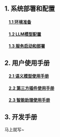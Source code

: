 ## 1. 系统部署和配置
#### &ensp;&ensp;[1.1 环境准备](https://github.com/lxwcodemonkey/supersonic/wiki/%E7%8E%AF%E5%A2%83%E5%87%86%E5%A4%87)
#### &ensp;&ensp;[1.2 LLM模型配置](https://github.com/lxwcodemonkey/supersonic/wiki/LLM%E6%A8%A1%E5%9E%8B%E9%85%8D%E7%BD%AE)
#### &ensp;&ensp;[1.3 服务启动和部署](https://github.com/lxwcodemonkey/supersonic/wiki/%E6%9C%8D%E5%8A%A1%E5%90%AF%E5%8A%A8%E5%92%8C%E9%83%A8%E7%BD%B2)
## 2. 用户使用手册
#### &ensp;&ensp;[2.1 语义模型使用手册](https://github.com/lxwcodemonkey/supersonic/wiki/%E8%AF%AD%E4%B9%89%E6%A8%A1%E5%9E%8B%E4%BD%BF%E7%94%A8%E6%89%8B%E5%86%8C)
#### &ensp;&ensp;[2.2 第三方插件使用手册](https://github.com/lxwcodemonkey/supersonic/wiki/%E7%AC%AC%E4%B8%89%E6%96%B9%E6%8F%92%E4%BB%B6%E4%BD%BF%E7%94%A8%E6%89%8B%E5%86%8C)
#### &ensp;&ensp;[2.3 智能助理使用手册](https://github.com/lxwcodemonkey/supersonic/wiki/%E6%99%BA%E8%83%BD%E5%8A%A9%E7%90%86%E4%BD%BF%E7%94%A8%E6%89%8B%E5%86%8C)

## 3. 开发手册

马上就写~